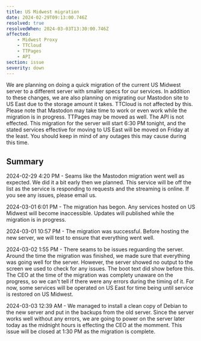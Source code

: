```yaml
---
title: US Midwest migration
date: 2024-02-29T09:13:00.746Z
resolved: true
resolvedWhen: 2024-03-03T13:30:00.746Z
affected:
    - Midwest Proxy
    - TTCloud
    - TTPages
    - API
section: issue
severity: down
---
```


We are planning on doing a quick migration of the current US Midwest server to a different server with smaller specs for our services. In addition to these changes, we are also planning on migrating our Mastodon site to US East due to the storage amount it takes. TTCloud is not affected by this. Please note that Mastodon may take time to work or even work while the migration is in progress. TTPages may be moved as well. The API is not effected. This migration for the server will start 6:30 PM tonight, and the stated services effective for moving to US East will be moved on Friday at the least. You should keep in mind of any outages this may cause during this time.

## Summary
2024-02-29 4:20 PM - Seams like the Mastodon migration went well as expected. We did it a bit early then we planned. This service will be off the list as the service is responding to requests and the streaming is online. If you see any issues, please email us.

2024-03-01 6:01 PM - The migration has begon. Any services hosted on US Midwest will become inaccessible. Updates will published while the migration is in progress.

2024-03-01 10:57 PM - The migration was successful. Before hosting the new server, we will test to ensure that everything went well.

2024-03-02 1:55 PM - There seams to be issues reguarding the server. Around the time the migration was finished, we made sure that everything was going well for the server. However, the server showed no output to the screen we used to check for any issues. The boot text did show before this. The CEO at the time of the migration was complety unaware on the progress, so we can't tell if there were any errors during the timing of it. For now, some services will be operated on US East for time being until service is restored on US Midwest.

2024-03-03 12:39 AM - We managed to install a clean copy of Debian to the new server and put in the backups from the old server. Since the server works well without any errors, we are going to power on the server later today as the midnight hours is effecting the CEO at the momment. This issue will be closed at 1:30 PM as the migration is complete.
